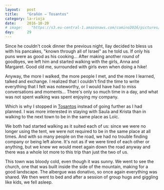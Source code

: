 ```yaml
---
layout:   post
title:    "Grañón — Tosantos"
category: la-rioja
date:     2016-10-20
# image:    "https://s3.eu-central-1.amazonaws.com/camino2016/pictures/25/wine.jpg"
day:      29
---
```


Since he couldn't cook dinner the previous night, Ilay decided to bless us with his pancakes, "known through all of Israel" as he told us. If only his puns were as good as his cooking... After making another round of goodbyes, we left him and started walking with the girls, Anna and Margaret. Good old me, surrounded with girls even when doing a hike!

Anyway, the more I walked, the more people I met, and the more I learned, talked and exchange. I realized that I couldn't find the time to write everything that I felt was noteworthy, or I would have had to miss conversations and moments... There's only so much time in a day, and what was not spent walking was spent enjoying my company.

Which is why I stopped in [Tosantos](https://www.google.fr/maps/place/09258+Tosantos,+Province+de+Burgos,+Espagne/@42.4135408,-3.245618,17z/data=!3m1!4b1!4m5!3m4!1s0xd4585eecc80cb65:0xa27e7c30515e050b!8m2!3d42.4135718!4d-3.2423401?hl=fr) instead of going further as I had planned. I was more interested in staying with Saula and Krista than in walking to the next town to be in the same place as Loïc.

We both had started walking as it suited each of us: since we were no longer using the tent, we were not required to be in the same place at all times. And with so many people on the road, we had no trouble finding company or being left alone. It's not as if we were tired of each other or anything, but we knew we would meet again down the road anyway and there was a whole lot more to this trip than just the two of us.

This town was bloody cold, even though it was sunny. We went to see the church, one that was built inside the side of the mountain, making for a good landscape. The albergue was donativo, so once again everything was shared. We then went to bed and after a session of group hugs and giggling like kids, we fell asleep.
